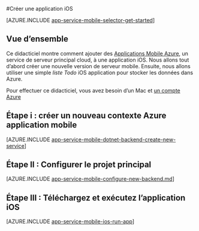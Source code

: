 <properties
    pageTitle="Créer une application iOS sur Azure Application Service Mobile applications | Microsoft Azure"
    description="Suivez ce didacticiel pour l’utilisation de l’application mobile Azure les serveurs principaux pour le développement iOS dans objectif-C ou Swift"
    services="app-service\mobile"
    documentationCenter="ios"
    authors="ysxu"
    manager="yochayk"
    editor=""/>

<tags
    ms.service="app-service-mobile"
    ms.workload="na"
    ms.tgt_pltfrm="mobile-ios"
    ms.devlang="objective-c"
    ms.topic="hero-article"
    ms.date="10/01/2016"
    ms.author="yuaxu"/>

#<a name="create-an-ios-app"></a>Créer une application iOS

[AZURE.INCLUDE [app-service-mobile-selector-get-started](../../includes/app-service-mobile-selector-get-started.md)]

## <a name="overview"></a>Vue d’ensemble

Ce didacticiel montre comment ajouter des [Applications Mobile Azure](app-service-mobile-value-prop.md), un service de serveur principal cloud, à une application iOS. Nous allons tout d’abord créer une nouvelle version de serveur mobile. Ensuite, nous allons utiliser une simple _liste Todo_ iOS application pour stocker les données dans Azure.

Pour effectuer ce didacticiel, vous avez besoin d’un Mac et [un compte Azure](https://azure.microsoft.com/pricing/free-trial/)


## <a name="step-i-create-a-new-azure-mobile-app-backend"></a>Étape i : créer un nouveau contexte Azure application mobile

[AZURE.INCLUDE [app-service-mobile-dotnet-backend-create-new-service](../../includes/app-service-mobile-dotnet-backend-create-new-service.md)]

## <a name="step-ii-configure-the-backend-project"></a>Étape II : Configurer le projet principal

[AZURE.INCLUDE [app-service-mobile-configure-new-backend.md](../../includes/app-service-mobile-configure-new-backend.md)]

## <a name="step-iii-download-and-run-the-ios-app"></a>Étape III : Téléchargez et exécutez l’application iOS

[AZURE.INCLUDE [app-service-mobile-ios-run-app](../../includes/app-service-mobile-ios-run-app.md)]

<!-- URLs -->
[Azure portal]: https://portal.azure.com/
[Xcode]: https://go.microsoft.com/fwLink/p/?LinkID=266532
[Visual Studio Community 2013]: https://go.microsoft.com/fwLink/p/?LinkID=534203
